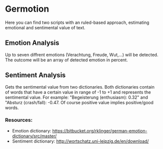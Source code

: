 # Germotion
Here you can find two scripts with an ruled-based approach, estimating emotional and sentimental value of text.

## Emotion Analysis
Up to seven diffrent emotions (Verachtung, Freude, Wut,...) will be detected. The outcome will be an array of detected emotion in percent.

## Sentiment Analysis
Gets the sentimental value from two dictionaries. Both dictionaries contain of words that have a certain value in range of -1 to +1 and represents the sentimental value. For example: "Begeisterung (enthusiasm): 0.32" and "Absturz (crash/fall): -0.47.
Of course positive value implies positive/good words. 

### Resources:
- Emotion dictionary: https://bitbucket.org/rklinger/german-emotion-dictionary/src/master/
- Sentiment dictionary: http://wortschatz.uni-leipzig.de/en/download/
